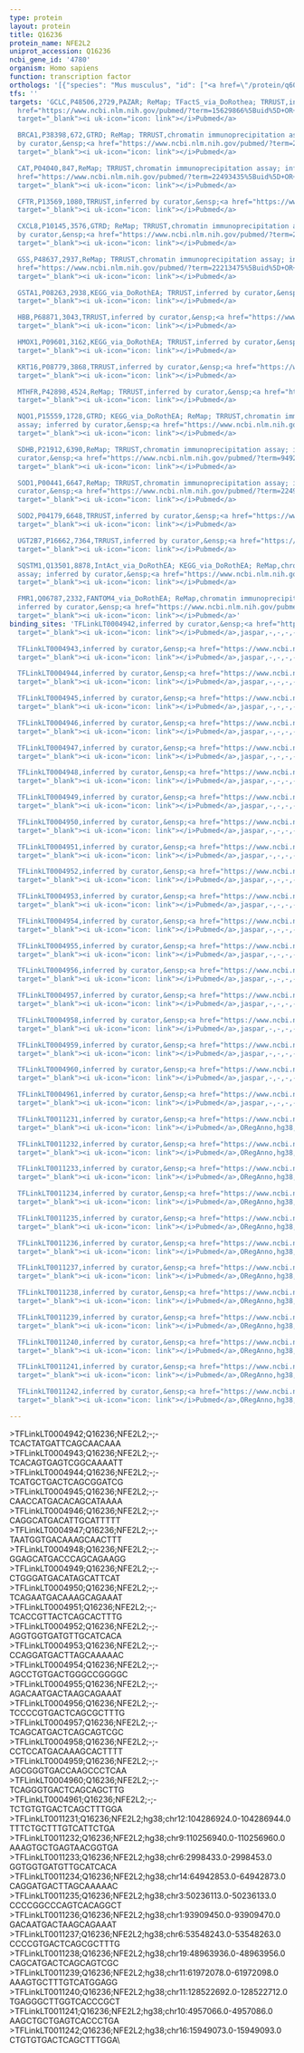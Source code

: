 ```yaml
---
type: protein
layout: protein
title: Q16236
protein_name: NFE2L2
uniprot_accession: Q16236
ncbi_gene_id: '4780'
organism: Homo sapiens
function: transcription factor
orthologs: '[{"species": "Mus musculus", "id": ["<a href=\"/protein/q60795\">Q60795</a>"]}, {"species": "Rattus norvegicus", "id": ["O54968"]}]'
tfs: ''
targets: 'GCLC,P48506,2729,PAZAR; ReMap; TFactS_via_DoRothea; TRRUST,inferred by curator,&ensp;<a
  href="https://www.ncbi.nlm.nih.gov/pubmed/?term=15629866%5Buid%5D+OR+18971253%5Buid%5D+OR+16054171%5Buid%5D+OR+22459801%5Buid%5D+OR+18971253%5Buid%5D+OR+29126285%5Buid%5D+OR+22761861%5Buid%5D+OR+31340985%5Buid%5D+OR+29087512%5Buid%5D"
  target="_blank"><i uk-icon="icon: link"></i>Pubmed</a>

  BRCA1,P38398,672,GTRD; ReMap; TRRUST,chromatin immunoprecipitation assay; inferred
  by curator,&ensp;<a href="https://www.ncbi.nlm.nih.gov/pubmed/?term=23353771%5Buid%5D+OR+27924024%5Buid%5D+OR+29126285%5Buid%5D+OR+29087512%5Buid%5D"
  target="_blank"><i uk-icon="icon: link"></i>Pubmed</a>

  CAT,P04040,847,ReMap; TRRUST,chromatin immunoprecipitation assay; inferred by curator,&ensp;<a
  href="https://www.ncbi.nlm.nih.gov/pubmed/?term=22493435%5Buid%5D+OR+29126285%5Buid%5D+OR+29087512%5Buid%5D"
  target="_blank"><i uk-icon="icon: link"></i>Pubmed</a>

  CFTR,P13569,1080,TRRUST,inferred by curator,&ensp;<a href="https://www.ncbi.nlm.nih.gov/pubmed/?term=20309604%5Buid%5D+OR+29087512%5Buid%5D"
  target="_blank"><i uk-icon="icon: link"></i>Pubmed</a>

  CXCL8,P10145,3576,GTRD; ReMap; TRRUST,chromatin immunoprecipitation assay; inferred
  by curator,&ensp;<a href="https://www.ncbi.nlm.nih.gov/pubmed/?term=21925595%5Buid%5D+OR+27924024%5Buid%5D+OR+29126285%5Buid%5D+OR+29087512%5Buid%5D"
  target="_blank"><i uk-icon="icon: link"></i>Pubmed</a>

  GSS,P48637,2937,ReMap; TRRUST,chromatin immunoprecipitation assay; inferred by curator,&ensp;<a
  href="https://www.ncbi.nlm.nih.gov/pubmed/?term=22213475%5Buid%5D+OR+15890065%5Buid%5D+OR+29126285%5Buid%5D+OR+29087512%5Buid%5D"
  target="_blank"><i uk-icon="icon: link"></i>Pubmed</a>

  GSTA1,P08263,2938,KEGG_via_DoRothEA; TRRUST,inferred by curator,&ensp;<a href="https://www.ncbi.nlm.nih.gov/pubmed/?term=16551619%5Buid%5D+OR+22459801%5Buid%5D+OR+27899662%5Buid%5D+OR+31340985%5Buid%5D+OR+29087512%5Buid%5D"
  target="_blank"><i uk-icon="icon: link"></i>Pubmed</a>

  HBB,P68871,3043,TRRUST,inferred by curator,&ensp;<a href="https://www.ncbi.nlm.nih.gov/pubmed/?term=15206576%5Buid%5D+OR+29087512%5Buid%5D"
  target="_blank"><i uk-icon="icon: link"></i>Pubmed</a>

  HMOX1,P09601,3162,KEGG_via_DoRothEA; TRRUST,inferred by curator,&ensp;<a href="https://www.ncbi.nlm.nih.gov/pubmed/?term=16551619%5Buid%5D+OR+22484158%5Buid%5D+OR+21982894%5Buid%5D+OR+24035498%5Buid%5D+OR+22459801%5Buid%5D+OR+17942419%5Buid%5D+OR+27899662%5Buid%5D+OR+31340985%5Buid%5D+OR+29087512%5Buid%5D"
  target="_blank"><i uk-icon="icon: link"></i>Pubmed</a>

  KRT16,P08779,3868,TRRUST,inferred by curator,&ensp;<a href="https://www.ncbi.nlm.nih.gov/pubmed/?term=18629308%5Buid%5D+OR+29087512%5Buid%5D"
  target="_blank"><i uk-icon="icon: link"></i>Pubmed</a>

  MTHFR,P42898,4524,ReMap; TRRUST,inferred by curator,&ensp;<a href="https://www.ncbi.nlm.nih.gov/pubmed/?term=16551619%5Buid%5D+OR+29126285%5Buid%5D+OR+29087512%5Buid%5D"
  target="_blank"><i uk-icon="icon: link"></i>Pubmed</a>

  NQO1,P15559,1728,GTRD; KEGG_via_DoRothEA; ReMap; TRRUST,chromatin immunoprecipitation
  assay; inferred by curator,&ensp;<a href="https://www.ncbi.nlm.nih.gov/pubmed/?term=11013233%5Buid%5D+OR+22459801%5Buid%5D+OR+11035254%5Buid%5D+OR+27924024%5Buid%5D+OR+27899662%5Buid%5D+OR+31340985%5Buid%5D+OR+29126285%5Buid%5D+OR+29087512%5Buid%5D"
  target="_blank"><i uk-icon="icon: link"></i>Pubmed</a>

  SDHB,P21912,6390,ReMap; TRRUST,chromatin immunoprecipitation assay; inferred by
  curator,&ensp;<a href="https://www.ncbi.nlm.nih.gov/pubmed/?term=9492280%5Buid%5D+OR+29126285%5Buid%5D+OR+29087512%5Buid%5D"
  target="_blank"><i uk-icon="icon: link"></i>Pubmed</a>

  SOD1,P00441,6647,ReMap; TRRUST,chromatin immunoprecipitation assay; inferred by
  curator,&ensp;<a href="https://www.ncbi.nlm.nih.gov/pubmed/?term=22493435%5Buid%5D+OR+29126285%5Buid%5D+OR+29087512%5Buid%5D"
  target="_blank"><i uk-icon="icon: link"></i>Pubmed</a>

  SOD2,P04179,6648,TRRUST,inferred by curator,&ensp;<a href="https://www.ncbi.nlm.nih.gov/pubmed/?term=22493435%5Buid%5D+OR+29087512%5Buid%5D"
  target="_blank"><i uk-icon="icon: link"></i>Pubmed</a>

  UGT2B7,P16662,7364,TRRUST,inferred by curator,&ensp;<a href="https://www.ncbi.nlm.nih.gov/pubmed/?term=18622263%5Buid%5D+OR+29087512%5Buid%5D"
  target="_blank"><i uk-icon="icon: link"></i>Pubmed</a>

  SQSTM1,Q13501,8878,IntAct_via_DoRothEA; KEGG_via_DoRothEA; ReMap,chromatin immunoprecipitation
  assay; inferred by curator,&ensp;<a href="https://www.ncbi.nlm.nih.gov/pubmed/?term=20452972%5Buid%5D+OR+24234451%5Buid%5D+OR+31340985%5Buid%5D+OR+27899662%5Buid%5D+OR+31340985%5Buid%5D+OR+29126285%5Buid%5D"
  target="_blank"><i uk-icon="icon: link"></i>Pubmed</a>

  FMR1,Q06787,2332,FANTOM4_via_DoRothEA; ReMap,chromatin immunoprecipitation assay;
  inferred by curator,&ensp;<a href="https://www.ncbi.nlm.nih.gov/pubmed/?term=16500891%5Buid%5D+OR+20211142%5Buid%5D+OR+31340985%5Buid%5D+OR+29126285%5Buid%5D"
  target="_blank"><i uk-icon="icon: link"></i>Pubmed</a>'
binding_sites: 'TFLinkLT0004942,inferred by curator,&ensp;<a href="https://www.ncbi.nlm.nih.gov/pubmed/?term=17916232%5Buid%5D"
  target="_blank"><i uk-icon="icon: link"></i>Pubmed</a>,jaspar,-,-,-,-,-

  TFLinkLT0004943,inferred by curator,&ensp;<a href="https://www.ncbi.nlm.nih.gov/pubmed/?term=17916232%5Buid%5D"
  target="_blank"><i uk-icon="icon: link"></i>Pubmed</a>,jaspar,-,-,-,-,-

  TFLinkLT0004944,inferred by curator,&ensp;<a href="https://www.ncbi.nlm.nih.gov/pubmed/?term=17916232%5Buid%5D"
  target="_blank"><i uk-icon="icon: link"></i>Pubmed</a>,jaspar,-,-,-,-,-

  TFLinkLT0004945,inferred by curator,&ensp;<a href="https://www.ncbi.nlm.nih.gov/pubmed/?term=17916232%5Buid%5D"
  target="_blank"><i uk-icon="icon: link"></i>Pubmed</a>,jaspar,-,-,-,-,-

  TFLinkLT0004946,inferred by curator,&ensp;<a href="https://www.ncbi.nlm.nih.gov/pubmed/?term=17916232%5Buid%5D"
  target="_blank"><i uk-icon="icon: link"></i>Pubmed</a>,jaspar,-,-,-,-,-

  TFLinkLT0004947,inferred by curator,&ensp;<a href="https://www.ncbi.nlm.nih.gov/pubmed/?term=17916232%5Buid%5D"
  target="_blank"><i uk-icon="icon: link"></i>Pubmed</a>,jaspar,-,-,-,-,-

  TFLinkLT0004948,inferred by curator,&ensp;<a href="https://www.ncbi.nlm.nih.gov/pubmed/?term=17916232%5Buid%5D"
  target="_blank"><i uk-icon="icon: link"></i>Pubmed</a>,jaspar,-,-,-,-,-

  TFLinkLT0004949,inferred by curator,&ensp;<a href="https://www.ncbi.nlm.nih.gov/pubmed/?term=17916232%5Buid%5D"
  target="_blank"><i uk-icon="icon: link"></i>Pubmed</a>,jaspar,-,-,-,-,-

  TFLinkLT0004950,inferred by curator,&ensp;<a href="https://www.ncbi.nlm.nih.gov/pubmed/?term=17916232%5Buid%5D"
  target="_blank"><i uk-icon="icon: link"></i>Pubmed</a>,jaspar,-,-,-,-,-

  TFLinkLT0004951,inferred by curator,&ensp;<a href="https://www.ncbi.nlm.nih.gov/pubmed/?term=17916232%5Buid%5D"
  target="_blank"><i uk-icon="icon: link"></i>Pubmed</a>,jaspar,-,-,-,-,-

  TFLinkLT0004952,inferred by curator,&ensp;<a href="https://www.ncbi.nlm.nih.gov/pubmed/?term=17916232%5Buid%5D"
  target="_blank"><i uk-icon="icon: link"></i>Pubmed</a>,jaspar,-,-,-,-,-

  TFLinkLT0004953,inferred by curator,&ensp;<a href="https://www.ncbi.nlm.nih.gov/pubmed/?term=17916232%5Buid%5D"
  target="_blank"><i uk-icon="icon: link"></i>Pubmed</a>,jaspar,-,-,-,-,-

  TFLinkLT0004954,inferred by curator,&ensp;<a href="https://www.ncbi.nlm.nih.gov/pubmed/?term=17916232%5Buid%5D"
  target="_blank"><i uk-icon="icon: link"></i>Pubmed</a>,jaspar,-,-,-,-,-

  TFLinkLT0004955,inferred by curator,&ensp;<a href="https://www.ncbi.nlm.nih.gov/pubmed/?term=17916232%5Buid%5D"
  target="_blank"><i uk-icon="icon: link"></i>Pubmed</a>,jaspar,-,-,-,-,-

  TFLinkLT0004956,inferred by curator,&ensp;<a href="https://www.ncbi.nlm.nih.gov/pubmed/?term=17916232%5Buid%5D"
  target="_blank"><i uk-icon="icon: link"></i>Pubmed</a>,jaspar,-,-,-,-,-

  TFLinkLT0004957,inferred by curator,&ensp;<a href="https://www.ncbi.nlm.nih.gov/pubmed/?term=17916232%5Buid%5D"
  target="_blank"><i uk-icon="icon: link"></i>Pubmed</a>,jaspar,-,-,-,-,-

  TFLinkLT0004958,inferred by curator,&ensp;<a href="https://www.ncbi.nlm.nih.gov/pubmed/?term=17916232%5Buid%5D"
  target="_blank"><i uk-icon="icon: link"></i>Pubmed</a>,jaspar,-,-,-,-,-

  TFLinkLT0004959,inferred by curator,&ensp;<a href="https://www.ncbi.nlm.nih.gov/pubmed/?term=17916232%5Buid%5D"
  target="_blank"><i uk-icon="icon: link"></i>Pubmed</a>,jaspar,-,-,-,-,-

  TFLinkLT0004960,inferred by curator,&ensp;<a href="https://www.ncbi.nlm.nih.gov/pubmed/?term=17916232%5Buid%5D"
  target="_blank"><i uk-icon="icon: link"></i>Pubmed</a>,jaspar,-,-,-,-,-

  TFLinkLT0004961,inferred by curator,&ensp;<a href="https://www.ncbi.nlm.nih.gov/pubmed/?term=17916232%5Buid%5D"
  target="_blank"><i uk-icon="icon: link"></i>Pubmed</a>,jaspar,-,-,-,-,-

  TFLinkLT0011231,inferred by curator,&ensp;<a href="https://www.ncbi.nlm.nih.gov/pubmed/?term=18971253%5Buid%5D"
  target="_blank"><i uk-icon="icon: link"></i>Pubmed</a>,ORegAnno,hg38,chr12,104286924,104286944,-

  TFLinkLT0011232,inferred by curator,&ensp;<a href="https://www.ncbi.nlm.nih.gov/pubmed/?term=18971253%5Buid%5D"
  target="_blank"><i uk-icon="icon: link"></i>Pubmed</a>,ORegAnno,hg38,chr9,110256940,110256960,-

  TFLinkLT0011233,inferred by curator,&ensp;<a href="https://www.ncbi.nlm.nih.gov/pubmed/?term=18971253%5Buid%5D"
  target="_blank"><i uk-icon="icon: link"></i>Pubmed</a>,ORegAnno,hg38,chr6,2998433,2998453,+

  TFLinkLT0011234,inferred by curator,&ensp;<a href="https://www.ncbi.nlm.nih.gov/pubmed/?term=18971253%5Buid%5D"
  target="_blank"><i uk-icon="icon: link"></i>Pubmed</a>,ORegAnno,hg38,chr14,64942853,64942873,+

  TFLinkLT0011235,inferred by curator,&ensp;<a href="https://www.ncbi.nlm.nih.gov/pubmed/?term=18971253%5Buid%5D"
  target="_blank"><i uk-icon="icon: link"></i>Pubmed</a>,ORegAnno,hg38,chr3,50236113,50236133,-

  TFLinkLT0011236,inferred by curator,&ensp;<a href="https://www.ncbi.nlm.nih.gov/pubmed/?term=18971253%5Buid%5D"
  target="_blank"><i uk-icon="icon: link"></i>Pubmed</a>,ORegAnno,hg38,chr1,93909450,93909470,+

  TFLinkLT0011237,inferred by curator,&ensp;<a href="https://www.ncbi.nlm.nih.gov/pubmed/?term=18971253%5Buid%5D"
  target="_blank"><i uk-icon="icon: link"></i>Pubmed</a>,ORegAnno,hg38,chr6,53548243,53548263,+

  TFLinkLT0011238,inferred by curator,&ensp;<a href="https://www.ncbi.nlm.nih.gov/pubmed/?term=18971253%5Buid%5D"
  target="_blank"><i uk-icon="icon: link"></i>Pubmed</a>,ORegAnno,hg38,chr19,48963936,48963956,+

  TFLinkLT0011239,inferred by curator,&ensp;<a href="https://www.ncbi.nlm.nih.gov/pubmed/?term=18971253%5Buid%5D"
  target="_blank"><i uk-icon="icon: link"></i>Pubmed</a>,ORegAnno,hg38,chr11,61972078,61972098,-

  TFLinkLT0011240,inferred by curator,&ensp;<a href="https://www.ncbi.nlm.nih.gov/pubmed/?term=18971253%5Buid%5D"
  target="_blank"><i uk-icon="icon: link"></i>Pubmed</a>,ORegAnno,hg38,chr11,128522692,128522712,-

  TFLinkLT0011241,inferred by curator,&ensp;<a href="https://www.ncbi.nlm.nih.gov/pubmed/?term=18971253%5Buid%5D"
  target="_blank"><i uk-icon="icon: link"></i>Pubmed</a>,ORegAnno,hg38,chr10,4957066,4957086,-

  TFLinkLT0011242,inferred by curator,&ensp;<a href="https://www.ncbi.nlm.nih.gov/pubmed/?term=18971253%5Buid%5D"
  target="_blank"><i uk-icon="icon: link"></i>Pubmed</a>,ORegAnno,hg38,chr16,15949073,15949093,+'

---
```

\>TFLinkLT0004942;Q16236;NFE2L2;-;-\TCACTATGATTCAGCAACAAA\\>TFLinkLT0004943;Q16236;NFE2L2;-;-\TCACAGTGAGTCGGCAAAATT\\>TFLinkLT0004944;Q16236;NFE2L2;-;-\TCATGCTGACTCAGCGGATCG\\>TFLinkLT0004945;Q16236;NFE2L2;-;-\CAACCATGACACAGCATAAAA\\>TFLinkLT0004946;Q16236;NFE2L2;-;-\CAGGCATGACATTGCATTTTT\\>TFLinkLT0004947;Q16236;NFE2L2;-;-\TAATGGTGACAAAGCAACTTT\\>TFLinkLT0004948;Q16236;NFE2L2;-;-\GGAGCATGACCCAGCAGAAGG\\>TFLinkLT0004949;Q16236;NFE2L2;-;-\CTGGGATGACATAGCATTCAT\\>TFLinkLT0004950;Q16236;NFE2L2;-;-\TCAGAATGACAAAGCAGAAAT\\>TFLinkLT0004951;Q16236;NFE2L2;-;-\TCACCGTTACTCAGCACTTTG\\>TFLinkLT0004952;Q16236;NFE2L2;-;-\AGGTGGTGATGTTGCATCACA\\>TFLinkLT0004953;Q16236;NFE2L2;-;-\CCAGGATGACTTAGCAAAAAC\\>TFLinkLT0004954;Q16236;NFE2L2;-;-\AGCCTGTGACTGGGCCGGGGC\\>TFLinkLT0004955;Q16236;NFE2L2;-;-\AGACAATGACTAAGCAGAAAT\\>TFLinkLT0004956;Q16236;NFE2L2;-;-\TCCCCGTGACTCAGCGCTTTG\\>TFLinkLT0004957;Q16236;NFE2L2;-;-\TCAGCATGACTCAGCAGTCGC\\>TFLinkLT0004958;Q16236;NFE2L2;-;-\CCTCCATGACAAAGCACTTTT\\>TFLinkLT0004959;Q16236;NFE2L2;-;-\AGCGGGTGACCAAGCCCTCAA\\>TFLinkLT0004960;Q16236;NFE2L2;-;-\TCAGGGTGACTCAGCAGCTTG\\>TFLinkLT0004961;Q16236;NFE2L2;-;-\TCTGTGTGACTCAGCTTTGGA\\>TFLinkLT0011231;Q16236;NFE2L2;hg38;chr12:104286924.0-104286944.0\TTTCTGCTTTGTCATTCTGA\\>TFLinkLT0011232;Q16236;NFE2L2;hg38;chr9:110256940.0-110256960.0\AAAGTGCTGAGTAACGGTGA\\>TFLinkLT0011233;Q16236;NFE2L2;hg38;chr6:2998433.0-2998453.0\GGTGGTGATGTTGCATCACA\\>TFLinkLT0011234;Q16236;NFE2L2;hg38;chr14:64942853.0-64942873.0\CAGGATGACTTAGCAAAAAC\\>TFLinkLT0011235;Q16236;NFE2L2;hg38;chr3:50236113.0-50236133.0\CCCCGGCCCAGTCACAGGCT\\>TFLinkLT0011236;Q16236;NFE2L2;hg38;chr1:93909450.0-93909470.0\GACAATGACTAAGCAGAAAT\\>TFLinkLT0011237;Q16236;NFE2L2;hg38;chr6:53548243.0-53548263.0\CCCCGTGACTCAGCGCTTTG\\>TFLinkLT0011238;Q16236;NFE2L2;hg38;chr19:48963936.0-48963956.0\CAGCATGACTCAGCAGTCGC\\>TFLinkLT0011239;Q16236;NFE2L2;hg38;chr11:61972078.0-61972098.0\AAAGTGCTTTGTCATGGAGG\\>TFLinkLT0011240;Q16236;NFE2L2;hg38;chr11:128522692.0-128522712.0\TGAGGGCTTGGTCACCCGCT\\>TFLinkLT0011241;Q16236;NFE2L2;hg38;chr10:4957066.0-4957086.0\AAGCTGCTGAGTCACCCTGA\\>TFLinkLT0011242;Q16236;NFE2L2;hg38;chr16:15949073.0-15949093.0\CTGTGTGACTCAGCTTTGGA\